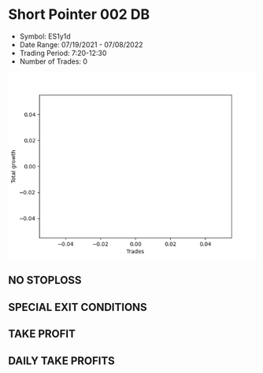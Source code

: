 # Short Pointer 002 DB 
- Symbol: ES1y1d
- Date Range: 07/19/2021 - 07/08/2022
- Trading Period: 7:20-12:30
- Number of Trades: 0

![Plot](ShortPointer002DBES1y1d.png)
## NO STOPLOSS









## SPECIAL EXIT CONDITIONS 


## TAKE PROFIT











## DAILY TAKE PROFITS




























